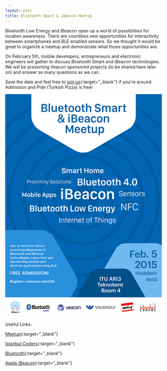 ```yaml
---
layout: post
title: Bluetooth Smart & iBeacon Meetup
---
```

Bluetooth Low Energy and iBeacon open up a world of possibilities for location awareness. There are countless new opportunities for interactivity between smartphones and BLE enabled sensors. So we thought it would be great to organize a meetup and demonstrate what those opportunities are.

On February 5th, mobile developers, entrepreneurs and electronic engineers will gather to discuss Bluetooth Smart and iBeacon technologies. We will be presenting Veacon sponsored projects (to be shared here later on) and answer as many questions as we can.

Save the date and feel free to  [join us](http://www.valensas.com/ble){:target="_blank"} if you're around. Admission and Pide (Turkish Pizza) is free!


![image](https://raw.githubusercontent.com/Valensas/veacon.com/gh-pages/blog_images/BLE_EN_Poster.png)

Useful Links:

[Meetup](http://www.meetup.com/Istanbul-Hackers/events/216633912){:target="_blank"}

[Istanbul Coders](http://www.istanbulcoders.org){:target="_blank"}

[Bluetooth](http://www.bluetooth.com){:target="_blank"}

[Apple iBeacon](http://developer.apple.com/ibeacon/){:target="_blank"}






